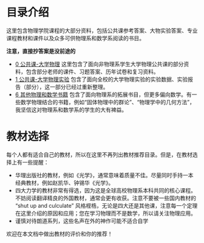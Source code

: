 # 目录介绍
这里包含物理学院课程的大部分资料，包括公共课参考答案、大物实验答案、专业课程教材和课件以及众多可供物理系和数学系阅读的书目。

**注意，直接抄答案是没前途的**

+ [0 公共课-大学物理](0_公共课-大学物理) 这里包含了面向非物理系学生大学物理公共课的部分资料，包含部分老师的课件、习题答案、历年试卷和复习资料。
+ [1 公共课-大学物理实验](1_公共课-大学物理实验) 包含了面向全校的大学物理实验的实验数据、实验报告（部分），这一部分已经过重新整理。
+ [6 其他物理和数学书籍](6_其他物理和数学书籍) 包含了面向物理系的拓展书目，但更多偏向数学。有一些数学物理结合的书籍，例如“固体物理中的群论”、“物理学中的几何方法”，我坚信这对物理系和数学系的学生的大有裨益。

# 教材选择
每个人都有适合自己的教材，所以在这里不再列出教材推荐目录。但是，在教材选择上有一些提醒：
+ 华理出版社的教材，例如《光学》，通常意味着质量不佳。尽量同时手持一本经典教材，例如赵凯华、钟锡华《光学》。
+ 四大力学的教材非常有得选，因为这是全球高校物理系本科共同的核心课程。不妨阅读翻译精良的外国教材，通常会更有收获。注意不要被一些国内教材的 “shut up and culculate” 风格桎梏，无论是四大还是其他课，注意每一个定理在这里介绍的原因和应用；您在学习物理而不是数学，所以请关注物理应用。
+ 谨慎对待朗道系列，这些名声在外的神作可能不适合自学

欢迎在本文档中做出教材的评价和你的推荐！


